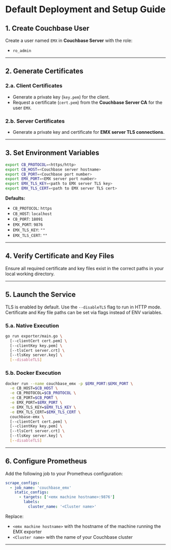 # Default Deployment and Setup Guide

## 1. Create Couchbase User

Create a user named `EMX` in **Couchbase Server** with the role:

- `ro_admin`

---

## 2. Generate Certificates

### 2.a. Client Certificates
- Generate a private key (`key.pem`) for the client.
- Request a certificate (`cert.pem`) from the **Couchbase Server CA** for the user `EMX`.

### 2.b. Server Certificates
- Generate a private key and certificate for **EMX server TLS connections**.

---

## 3. Set Environment Variables

```bash
export CB_PROTOCOL=<https/http>
export CB_HOST=<Couchbase server hostname>
export CB_PORT=<Couchbase port number>
export EMX_PORT=<EMX server port number>
export EMX_TLS_KEY=<path to EMX server TLS key>
export EMX_TLS_CERT=<path to EMX server TLS cert>
```

**Defaults:**

- `CB_PROTOCOL`: `https`
- `CB_HOST`: `localhost`
- `CB_PORT`: `18091`
- `EMX_PORT`: `9876`
- `EMX_TLS_KEY`: `""`
- `EMX_TLS_CERT`: `""`

---

## 4. Verify Certificate and Key Files

Ensure all required certificate and key files exist in the correct paths in your local working directory.

---

## 5. Launch the Service

TLS is enabled by default. Use the `--disableTLS` flag to run in HTTP mode.
Certificate and Key file paths can be set via flags instead of ENV variables.

### 5.a. Native Execution

```bash
go run exporter/main.go \
  [--clientCert cert.pem] \
  [--clientKey key.pem] \
  [--tlsCert server.crt] \
  [--tlsKey server.key] \
  [--disableTLS]
```

### 5.b. Docker Execution

```bash
docker run --name couchbase_emx -p $EMX_PORT:$EMX_PORT \
  -e CB_HOST=$CB_HOST \
  -e CB_PROTOCOL=$CB_PROTOCOL \
  -e CB_PORT=$CB_PORT \
  -e EMX_PORT=$EMX_PORT \
  -e EMX_TLS_KEY=$EMX_TLS_KEY \
  -e EMX_TLS_CERT=$EMX_TLS_CERT \
  couchbase-emx \
  [--clientCert cert.pem] \
  [--clientKey key.pem] \
  [--tlsCert server.crt] \
  [--tlsKey server.key] \
  [--disableTLS]
```

---

## 6. Configure Prometheus

Add the following job to your Prometheus configuration:

```yaml
scrape_configs:
  - job_name: 'couchbase_emx'
    static_configs:
      - targets: ['<emx machine hostname>:9876']
        labels:
          cluster_name: '<Cluster name>'
```

Replace:

- `<emx machine hostname>` with the hostname of the machine running the EMX exporter
- `<Cluster name>` with the name of your Couchbase cluster

---

